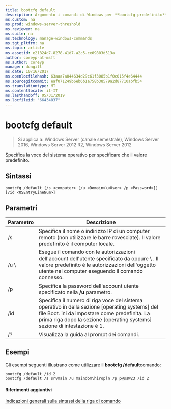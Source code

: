 ```yaml
---
title: bootcfg default
description: Argomento i comandi di Windows per **bootcfg predefinito** -specifica la voce del sistema operativo per specificare che il valore predefinito.
ms.custom: na
ms.prod: windows-server-threshold
ms.reviewer: na
ms.suite: na
ms.technology: manage-windows-commands
ms.tgt_pltfrm: na
ms.topic: article
ms.assetid: e21824d7-8278-41d7-a2c5-ce09803d513a
author: coreyp-at-msft
ms.author: coreyp
manager: dongill
ms.date: 10/16/2017
ms.openlocfilehash: 63aaa7a044634d29c61f3085b1f0c015f4e64444
ms.sourcegitcommit: eaf071249b6eb6b1a758b38579a2d87710abfb54
ms.translationtype: MT
ms.contentlocale: it-IT
ms.lasthandoff: 05/31/2019
ms.locfileid: "66434837"
---
```

# <a name="bootcfg-default"></a>bootcfg default

>Si applica a: Windows Server (canale semestrale), Windows Server 2016, Windows Server 2012 R2, Windows Server 2012

Specifica la voce del sistema operativo per specificare che il valore predefinito.

## <a name="syntax"></a>Sintassi
```
bootcfg /default [/s <computer> [/u <Domain>\<User> /p <Password>]] [/id <OSEntryLineNum>]
```
## <a name="parameters"></a>Parametri

|      Parametro       |                                                                                             Descrizione                                                                                              |
|----------------------|------------------------------------------------------------------------------------------------------------------------------------------------------------------------------------------------------|
|    /s <computer>     |                                          Specifica il nome o indirizzo IP di un computer remoto (non utilizzare le barre rovesciate). Il valore predefinito è il computer locale.                                          |
| /u <Domain>\\<User>  | Esegue il comando con le autorizzazioni dell'account dell'utente specificato da <User> oppure <Domain> \\ <User>. Il valore predefinito è le autorizzazioni dell'oggetto utente nel computer eseguendo il comando connesso. |
|    /p <Password>     |                                                        Specifica la password dell'account utente specificato nella **/u** parametro.                                                         |
| /id <OSEntryLineNum> | Specifica il numero di riga voce del sistema operativo in della sezione [operating systems] del file Boot. ini da impostare come predefinita. La prima riga dopo la sezione [operating systems] sezione di intestazione è 1.  |
|          /?          |                                                                                 Visualizza la guida al prompt dei comandi.                                                                                 |

## <a name="BKMK_examples"></a>Esempi
Gli esempi seguenti illustrano come utilizzare il **bootcfg /default**comando:
```
bootcfg /default /id 2
bootcfg /default /s srvmain /u maindom\hiropln /p p@ssW23 /id 2
```
#### <a name="additional-references"></a>Riferimenti aggiuntivi
[Indicazioni generali sulla sintassi della riga di comando](command-line-syntax-key.md)
